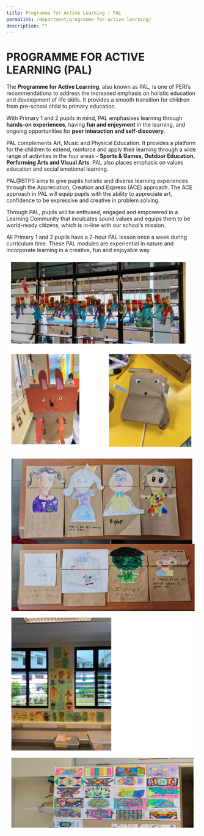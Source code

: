 ```yaml
---
title: Programme for Active Learning | PAL
permalink: /department/programme-for-active-learning/
description: ""
---
```

# PROGRAMME FOR ACTIVE LEARNING (PAL)

The **Programme for Active Learning**, also known as PAL, is one of PERI’s recommendations to address the increased emphasis on holistic education and development of life skills. It provides a smooth transition for children from pre-school child to primary education.

With Primary 1 and 2 pupils in mind, PAL emphasises learning through **hands-on experiences**, having **fun and enjoyment** in the learning, and ongoing opportunities for **peer interaction and self-discovery**.

PAL complements Art, Music and Physical Education. It provides a platform for the children to extend, reinforce and apply their learning through a wide range of activities in the four areas – **Sports & Games, Outdoor Education, Performing Arts and Visual Arts**. PAL also places emphasis on values education and social emotional learning.

PAL@BTPS aims to give pupils holistic and diverse learning experiences through the Appreciation, Creation and Express (ACE) approach. The ACE approach in PAL will equip pupils with the ability to appreciate art, confidence to be expressive and creative in problem solving.

Through PAL, pupils will be enthused, engaged and empowered in a Learning Community that inculcates sound values and equips them to be world-ready citizens, which is in-line with our school’s mission.

All Primary 1 and 2 pupils have a 2-hour PAL lesson once a week during curriculum time. These PAL modules are experiential in nature and incorporate learning in a creative, fun and enjoyable way.

![](/images/PAL%201.png)
![](/images/pal%202.png)
![](/images/pal%203.png)
![](/images/pal%204.png)